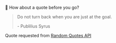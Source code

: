 📣 How about a quote before you go?

> Do not turn back when you are just at the goal.
>
> <p>- Publilius Syrus</p>

Quote requested from [Random Quotes API](https://github.com/lukePeavey/quotable)

